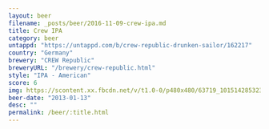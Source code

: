 ```yaml
---
layout: beer
filename: _posts/beer/2016-11-09-crew-ipa.md
title: Crew IPA
category: beer
untappd: "https://untappd.com/b/crew-republic-drunken-sailor/162217"
country: "Germany"
brewery: "CREW Republic"
breweryURL: "/brewery/crew-republic.html"
style: "IPA - American"
score: 6
img: https://scontent.xx.fbcdn.net/v/t1.0-0/p480x480/63719_10151428532313745_813090694_n.jpg?oh=426b7f3e5faf38746042a6d6caab8391&oe=59900FA6
beer-date: "2013-01-13"
desc: ""
permalink: /beer/:title.html
---
```

